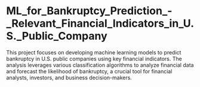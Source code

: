 # ML_for_Bankruptcy_Prediction_-_Relevant_Financial_Indicators_in_U.S._Public_Company
This project focuses on developing machine learning models to predict bankruptcy in U.S. public companies using key financial indicators. The analysis leverages various classification algorithms to analyze financial data and forecast the likelihood of bankruptcy, a crucial tool for financial analysts, investors, and business decision-makers.
